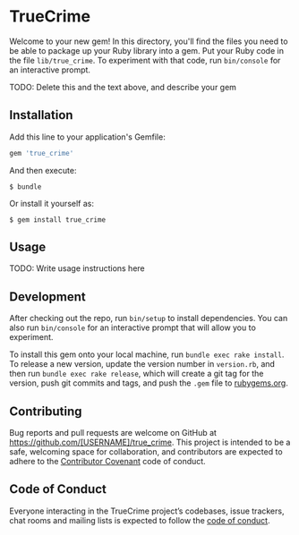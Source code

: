 # TrueCrime

Welcome to your new gem! In this directory, you'll find the files you need to be able to package up your Ruby library into a gem. Put your Ruby code in the file `lib/true_crime`. To experiment with that code, run `bin/console` for an interactive prompt.

TODO: Delete this and the text above, and describe your gem

## Installation

Add this line to your application's Gemfile:

```ruby
gem 'true_crime'
```

And then execute:

    $ bundle

Or install it yourself as:

    $ gem install true_crime

## Usage

TODO: Write usage instructions here

## Development

After checking out the repo, run `bin/setup` to install dependencies. You can also run `bin/console` for an interactive prompt that will allow you to experiment.

To install this gem onto your local machine, run `bundle exec rake install`. To release a new version, update the version number in `version.rb`, and then run `bundle exec rake release`, which will create a git tag for the version, push git commits and tags, and push the `.gem` file to [rubygems.org](https://rubygems.org).

## Contributing

Bug reports and pull requests are welcome on GitHub at https://github.com/[USERNAME]/true_crime. This project is intended to be a safe, welcoming space for collaboration, and contributors are expected to adhere to the [Contributor Covenant](http://contributor-covenant.org) code of conduct.

## Code of Conduct

Everyone interacting in the TrueCrime project’s codebases, issue trackers, chat rooms and mailing lists is expected to follow the [code of conduct](https://github.com/[USERNAME]/true_crime/blob/master/CODE_OF_CONDUCT.md).
